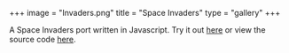 +++
image = "Invaders.png"
title = "Space Invaders"
type = "gallery"
+++

A Space Invaders port written in Javascript. Try it out [here](https://noahwhite1115.github.io/JS-Invaders/SItest.html) or view the source code [here](https://github.com/NoahWhite1115/JS-Invaders).